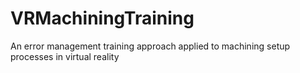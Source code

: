 # VRMachiningTraining
An error management training approach applied to machining setup processes in virtual reality

